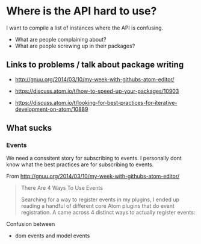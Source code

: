 # Where is the API hard to use?

I want to compile a list of instances where the API is confusing.

* What are people complaining about?
* What are people screwing up in their packages?

## Links to problems / talk about package writing

* http://gnuu.org/2014/03/10/my-week-with-githubs-atom-editor/


* https://discuss.atom.io/t/how-to-speed-up-your-packages/10903
* https://discuss.atom.io/t/looking-for-best-practices-for-iterative-development-on-atom/10889

## What sucks

### Events

We need a conssitent story for subscribing to events. I personally dont know what the best practices are for subscribing to events.

From http://gnuu.org/2014/03/10/my-week-with-githubs-atom-editor/
>There Are 4 Ways To Use Events
>
>Searching for a way to register events in my plugins, I ended up reading a handful of different core Atom plugins that do event registration. A came across 4 distinct ways to actually register events:

Confusion between

* dom events and model events
